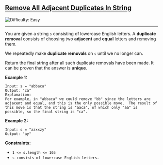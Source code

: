 <h2><a href="https://leetcode.com/problems/remove-all-adjacent-duplicates-in-string/">Remove All Adjacent Duplicates In String</a></h2>
<img src='https://img.shields.io/badge/Difficulty-Easy-green' alt='Difficulty: Easy' />
<hr>

<p>
You are given a string <code>s</code> consisting of lowercase English letters. A <b>duplicate removal</b> consists of choosing two <b>adjacent</b> and <b>equal</b> letters and removing them.

We repeatedly make <b>duplicate removals</b> on <code>s</code> until we no longer can.

Return the final string after all such duplicate removals have been made. It can be proven that the answer is <b>unique</b>.
</p>

<p><strong>Example 1:</strong></p>

    Input: s = "abbaca"
    Output: "ca"
    Explanation: 
    For example, in "abbaca" we could remove "bb" since the letters are adjacent and equal, and this is the only possible move.  The result of this move is that the string is "aaca", of which only "aa" is possible, so the final string is "ca".

<p><strong>Example 2:</strong></p>

    Input: s = "azxxzy"
    Output: "ay"


<p><strong>Constraints:</strong></p>


<ul>
    <li><code>1 <= s.length <= 105</code></li>
    <li><code>s consists of lowercase English letters.</code></li>
</ul>
